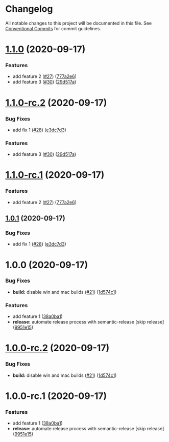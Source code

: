 # Changelog

All notable changes to this project will be documented in this file. See
[Conventional Commits](https://conventionalcommits.org) for commit guidelines.

# [1.1.0](https://github.com/hyperweavers/semantic-release-gitflow-sample/compare/v1.0.1...v1.1.0) (2020-09-17)


### Features

* add feature 2 ([#27](https://github.com/hyperweavers/semantic-release-gitflow-sample/issues/27)) ([777a2e6](https://github.com/hyperweavers/semantic-release-gitflow-sample/commit/777a2e6a357be53b28f1c9dda9a9e642c3b9b59e))
* add feature 3 ([#30](https://github.com/hyperweavers/semantic-release-gitflow-sample/issues/30)) ([29d517a](https://github.com/hyperweavers/semantic-release-gitflow-sample/commit/29d517aaddbc1b8e5238cc6b3e6245c893b55b9f))

# [1.1.0-rc.2](https://github.com/hyperweavers/semantic-release-gitflow-sample/compare/v1.1.0-rc.1...v1.1.0-rc.2) (2020-09-17)


### Bug Fixes

* add fix 1 ([#28](https://github.com/hyperweavers/semantic-release-gitflow-sample/issues/28)) ([e3dc7d3](https://github.com/hyperweavers/semantic-release-gitflow-sample/commit/e3dc7d3731a0c98f87aca92925e1cf6c017fd65f))


### Features

* add feature 3 ([#30](https://github.com/hyperweavers/semantic-release-gitflow-sample/issues/30)) ([29d517a](https://github.com/hyperweavers/semantic-release-gitflow-sample/commit/29d517aaddbc1b8e5238cc6b3e6245c893b55b9f))

# [1.1.0-rc.1](https://github.com/hyperweavers/semantic-release-gitflow-sample/compare/v1.0.0...v1.1.0-rc.1) (2020-09-17)


### Features

* add feature 2 ([#27](https://github.com/hyperweavers/semantic-release-gitflow-sample/issues/27)) ([777a2e6](https://github.com/hyperweavers/semantic-release-gitflow-sample/commit/777a2e6a357be53b28f1c9dda9a9e642c3b9b59e))

## [1.0.1](https://github.com/hyperweavers/semantic-release-gitflow-sample/compare/v1.0.0...v1.0.1) (2020-09-17)


### Bug Fixes

* add fix 1 ([#28](https://github.com/hyperweavers/semantic-release-gitflow-sample/issues/28)) ([e3dc7d3](https://github.com/hyperweavers/semantic-release-gitflow-sample/commit/e3dc7d3731a0c98f87aca92925e1cf6c017fd65f))

# 1.0.0 (2020-09-17)


### Bug Fixes

* **build:** disable win and mac builds ([#21](https://github.com/hyperweavers/semantic-release-gitflow-sample/issues/21)) ([1d574c1](https://github.com/hyperweavers/semantic-release-gitflow-sample/commit/1d574c112f705935804d323830af9dc0ba37b5eb))


### Features

* add feature 1 ([38a0ba1](https://github.com/hyperweavers/semantic-release-gitflow-sample/commit/38a0ba10db8c8fa797e5fb25cfa7c76da365a8e5))
* **release:** automate release process with semantic-release [skip release] ([9951e15](https://github.com/hyperweavers/semantic-release-gitflow-sample/commit/9951e151775f692515e4534402cb9e26face13a2))

# [1.0.0-rc.2](https://github.com/hyperweavers/semantic-release-gitflow-sample/compare/v1.0.0-rc.1...v1.0.0-rc.2) (2020-09-17)


### Bug Fixes

* **build:** disable win and mac builds ([#21](https://github.com/hyperweavers/semantic-release-gitflow-sample/issues/21)) ([1d574c1](https://github.com/hyperweavers/semantic-release-gitflow-sample/commit/1d574c112f705935804d323830af9dc0ba37b5eb))

# 1.0.0-rc.1 (2020-09-17)


### Features

* add feature 1 ([38a0ba1](https://github.com/hyperweavers/semantic-release-gitflow-sample/commit/38a0ba10db8c8fa797e5fb25cfa7c76da365a8e5))
* **release:** automate release process with semantic-release [skip release] ([9951e15](https://github.com/hyperweavers/semantic-release-gitflow-sample/commit/9951e151775f692515e4534402cb9e26face13a2))
